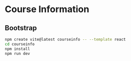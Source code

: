 # Course Information

## Bootstrap

```sh
npm create vite@latest courseinfo -- --template react
cd courseinfo
npm install
npm run dev
```
